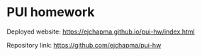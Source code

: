# PUI homework

Deployed website: https://ejchapma.github.io/pui-hw/index.html

Repository link: https://github.com/ejchapma/pui-hw

